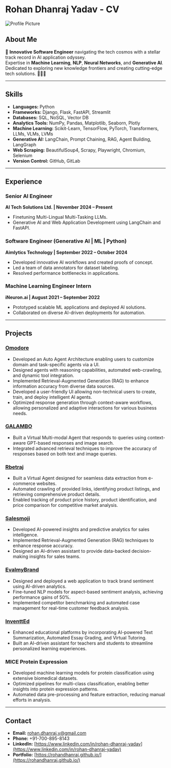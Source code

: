 # Rohan Dhanraj Yadav - CV

![Profile Picture](https://media.licdn.com/dms/image/v2/D5603AQHba1IoD7TADg/profile-displayphoto-shrink_200_200/profile-displayphoto-shrink_200_200/0/1703700789122?e=2147483647&v=beta&t=F-SpgTyDX0xT31t3nboSN1u-mogOmU5AV4Yh9dAeXFI)

## About Me
🚀 **Innovative Software Engineer** navigating the tech cosmos with a stellar track record in AI application odyssey.  
Expertise in **Machine Learning**, **NLP**, **Neural Networks**, and **Generative AI**.  
Dedicated to exploring new knowledge frontiers and creating cutting-edge tech solutions. 🌌👨‍💻  

---

## Skills
- **Languages:** Python  
- **Frameworks:** Django, Flask, FastAPI, Streamlit  
- **Databases:** SQL, NoSQL, Vector DB  
- **Analytics Tools:** NumPy, Pandas, Matplotlib, Seaborn, Plotly  
- **Machine Learning:** Scikit-Learn, TensorFlow, PyTorch, Transformers, LLMs, VLMs, LVMs  
- **Generative AI:** LangChain, Prompt Chaining, RAG, Agent Building, LangGraph  
- **Web Scraping:** BeautifulSoup4, Scrapy, Playwright, Chromium, Selenium   
- **Version Control:** GitHub, GitLab  

---

## Experience

### Senior AI Engineer  
**AI Tech Solutions Ltd. | November 2024 – Present**  
- Finetuning Multi-Lingual Multi-Tasking LLMs.  
- Generative AI and Web Application Development using LangChain and FastAPI.  

### Software Engineer (Generative AI | ML | Python)  
**Aimlytics Technology | September 2022 – October 2024**  
- Developed innovative AI workflows and created proofs of concept.  
- Led a team of data annotators for dataset labeling.  
- Resolved performance bottlenecks in applications.  

### Machine Learning Engineer Intern  
**iNeuron.ai | August 2021 – September 2022**  
- Prototyped scalable ML applications and deployed AI solutions.  
- Collaborated on diverse AI-driven deployments for automation.  

---

## Projects

### [Omodore](https://omodore.com/)
- Developed an Auto Agent Architecture enabling users to customize domain and task-specific agents via a UI.
- Designed agents with reasoning capabilities, automated web-crawling, and dynamic tool integration.
- Implemented Retrieval-Augmented Generation (RAG) to enhance information accuracy from diverse data sources.
- Developed a user-friendly UI allowing non-technical users to create, train, and deploy intelligent AI agents.
- Optimized response generation through context-aware workflows, allowing personalized and adaptive interactions for various business needs.

### [GALAMBO](https://www.galambo.com/)  
- Built a Virtual Multi-modal Agent that responds to queries using context-aware GPT-based responses and image search.
- Integrated advanced retrieval techniques to improve the accuracy of responses based on both text and image queries.

### [Rbetraj](https://rbetraj.com/)  
- Built a Virtual Agent designed for seamless data extraction from e-commerce websites.
- Automated crawling of provided links, identifying product listings, and retrieving comprehensive product details.
- Enabled tracking of product price history, product identification, and price comparison for competitive market analysis.

### [Salesmoji](https://siftsales.com/)  
- Developed AI-powered insights and predictive analytics for sales intelligence.
- Implemented Retrieval-Augmented Generation (RAG) techniques to enhance response accuracy.
- Designed an AI-driven assistant to provide data-backed decision-making insights for sales teams.

### [EvalmyBrand](https://evalmybrand.com/)  
- Designed and deployed a web application to track brand sentiment using AI-driven analytics.
- Fine-tuned NLP models for aspect-based sentiment analysis, achieving performance gains of 50%.
- Implemented competitor benchmarking and automated case management for real-time customer feedback analysis.

### [InventtEd](https://erp.inventted.com/)  
- Enhanced educational platforms by incorporating AI-powered Text Summarization, Automated Essay Grading, and Virtual Tutoring.
- Built an AI-driven assistant for teachers and students to streamline personalized learning experiences.

### MICE Protein Expression  
- Developed machine learning models for protein classification using extensive biomedical datasets.
- Optimized pipelines for multi-class classification, enabling better insights into protein expression patterns.
- Automated data pre-processing and feature extraction, reducing manual efforts in analysis.

---

## Contact
- **Email:** [rohan.dhanraj.y@gmail.com](mailto:rohan.dhanraj.y@gmail.com)  
- **Phone:** +91-700-895-8143  
- **LinkedIn:** [https://www.linkedin.com/in/rohan-dhanraj-yadav](https://www.linkedin.com/in/rohan-dhanraj-yadav)
- **Portfolio:** [https://rohandhanraj.github.io/](https://rohandhanraj.github.io/)

